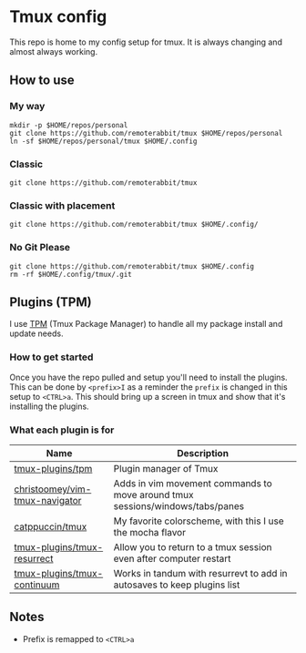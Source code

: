 # Tmux config

This repo is home to my config setup for tmux. It is always changing and almost always working.

## How to use

### My way

```shell
mkdir -p $HOME/repos/personal
git clone https://github.com/remoterabbit/tmux $HOME/repos/personal
ln -sf $HOME/repos/personal/tmux $HOME/.config
```

### Classic

```shell
git clone https://github.com/remoterabbit/tmux
```

### Classic with placement

```shell
git clone https://github.com/remoterabbit/tmux $HOME/.config/
```

### No Git Please

```shell
git clone https://github.com/remoterabbit/tmux $HOME/.config
rm -rf $HOME/.config/tmux/.git
```

## Plugins (TPM)

I use [TPM](https://github.com/tmux-plugins/tpm) (Tmux Package Manager) to handle all my package install and update needs.

### How to get started

Once you have the repo pulled and setup you'll need to install the plugins. This can be done by `<prefix>I` as a reminder the `prefix` is changed in this setup to `<CTRL>a`.
This should bring up a screen in tmux and show that it's installing the plugins.

### What each plugin is for

| Name | Description |
| ---- | ----------- |
| [tmux-plugins/tpm](https://github.com/tmux-plugins/tpm) | Plugin manager of Tmux |
| [christoomey/vim-tmux-navigator](https://github.com/christoomey/vim-tmux-navigator) | Adds in vim movement commands to move around tmux sessions/windows/tabs/panes |
| [catppuccin/tmux](https://github.com/catppuccin/tmux) | My favorite colorscheme, with this I use the mocha flavor |
| [tmux-plugins/tmux-resurrect](https://github.com/tmux-plugins/tmux-resurrect) | Allow you to return to a tmux session even after computer restart |
| [tmux-plugins/tmux-continuum](https://github.com/tmux-plugins/tmux-continuum) | Works in tandum with resurrevt to add in autosaves to keep plugins list |

## Notes

- Prefix is remapped to `<CTRL>a`
